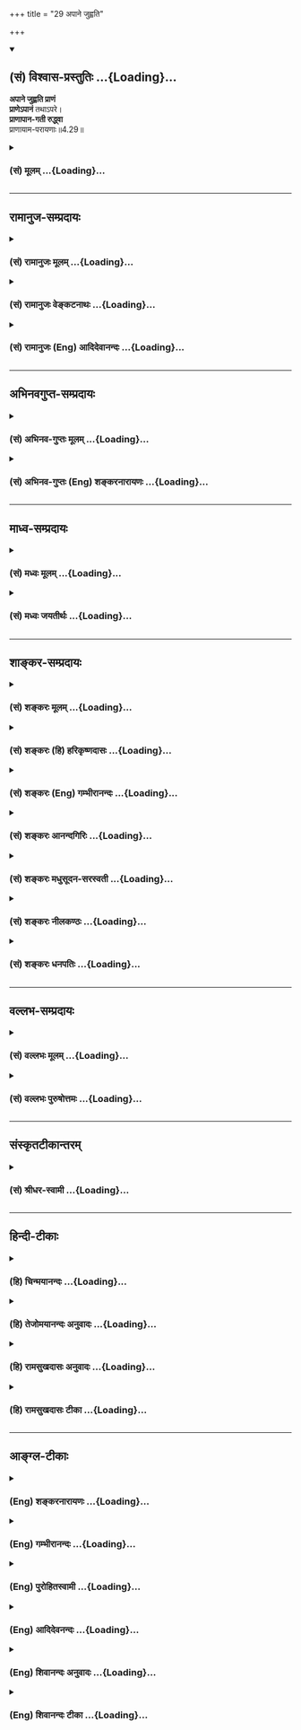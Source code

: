 +++
title = "29 अपाने जुह्वति"

+++
<div class="js_include" newlevelforh1="2" title="(सं) विश्वास-प्रस्तुतिः" unfilled url="/mahAbhAratam/shlokashaH/06-bhIShma-parva/03-bhagavad-gItA-parva/saMskRtam/vishvAsa-prastutiH/04_jnAna-yogaH_brahmArp/29_apAne_juhvati.md">
<details open><summary><h2>(सं) विश्वास-प्रस्तुतिः ...{Loading}...</h2></summary>

**अपाने जुह्वति प्राणं**  
**प्राणेऽपानं** तथाऽपरे।  
**प्राणापान-गती रुद्ध्वा**  
प्राणायाम-परायणाः॥4.29॥
</details>
</div>
<div class="js_include collapsed" newlevelforh1="3" title="(सं) मूलम्" unfilled url="/mahAbhAratam/shlokashaH/06-bhIShma-parva/03-bhagavad-gItA-parva/saMskRtam/mUlam/04_jnAna-yogaH_brahmArp/29_apAne_juhvati.md">
<details><summary><h3>(सं) मूलम् ...{Loading}...</h3></summary>

अपाने जुह्वति प्राण प्राणेऽपानं तथाऽपरे।  
प्राणापानगती रुद्ध्वा प्राणायामपरायणाः।।4.29।।
</details>
</div>


_________________
## रामानुज-सम्प्रदायः
<div class="js_include collapsed" newlevelforh1="3" title="(सं) रामानुजः मूलम्" unfilled url="/mahAbhAratam/shlokashaH/06-bhIShma-parva/03-bhagavad-gItA-parva/saMskRtam/rAmAnujaH/mUlam/04_jnAna-yogaH_brahmArp/29_apAne_juhvati.md">
<details><summary><h3>(सं) रामानुजः मूलम् ...{Loading}...</h3></summary>

।।4.29।।**अपरे** कर्मयोगिनः प्राणायामेषु निष्ठां कुर्वन्ति। ते च
त्रिविधाः पूरकरेचककुम्भकभेदेन। **अपानेजुह्वति प्राणम्** इति पूरकः
**प्राणे अपानम्** इति रेचकः **प्राणापानगती रुद्ध्वा प्राणान् प्राणेषु
जुह्वति** इति कुम्भकः। प्राणायामपरेषु त्रिषु अपि अनुषज्यते **नियताहारा**
इति। द्रव्ययज्ञप्रभृतिप्राणायामपर्यन्तेषु कर्मयोगभेदेषु स्वसमीहितेषु
प्रवृत्ता एते सर्वेसहयज्ञैः प्रजाः सृष्ट्वा (गीता 3।10) इति
अभिहितमहायज्ञपूर्वकनित्यनैमित्तिककर्मरूपयज्ञविदः तन्निष्ठाः तत एव
क्षपितकल्मषाः।

</details>
</div>
<div class="js_include collapsed" newlevelforh1="3" title="(सं) रामानुजः वेङ्कटनाथः" unfilled url="/mahAbhAratam/shlokashaH/06-bhIShma-parva/03-bhagavad-gItA-parva/saMskRtam/rAmAnujaH/venkaTanAthaH/04_jnAna-yogaH_brahmArp/29_apAne_juhvati.md">
<details><summary><h3>(सं) रामानुजः वेङ्कटनाथः ...{Loading}...</h3></summary>

  
  
।।4.29।। प्राणायामपरायणाः इत्यनेन वर्गत्रयस्य सामान्यसङ्ग्रहः। क्रियत इति
व्यञ्जनायप्राणायामेषु निष्ठां कुर्वन्तीति पृथग्वाक्यं कृतम्।
प्राणायामनिष्ठानामवान्तरभेदज्ञापनायपूरकेत्यादिना
प्राणायामावान्तरभेदप्रदर्शनम्। तत्तद्भेदप्रतिपादकांशं विविनक्ति अपरे
इत्यादिना। ऊर्ध्वप्रवृत्तस्य प्राणस्य अधःप्रवेशनं हि पूरकः। ततश्चअपाने
जुह्वतीत्येतदुपचारादुपपन्नम्। एवमधस्सि्थतस्य वायोरूर्ध्वप्रवर्तनं हि
रेचक इतिप्राणेऽपानमित्युपचरितम्। वायोरूर्ध्वाधोगमननिवारणेनावस्थापनं
कुम्भक इतिप्राणापानगती रुद्धा इत्यादेरभिप्रायः। प्राणान्
प्राणवृत्तिभेदानित्यर्थः। आहारनियमस्तु दृष्टादृष्टोपकारद्वारा
सर्वप्राणायामसाधारणतया विहित इत्याह प्राणायामपरेषु त्रिष्वपि इति।  
  

</details>
</div>
<div class="js_include collapsed" newlevelforh1="3" title="(सं) रामानुजः (Eng) आदिदेवानन्दः" unfilled url="/mahAbhAratam/shlokashaH/06-bhIShma-parva/03-bhagavad-gItA-parva/saMskRtam/rAmAnujaH/english/AdidevAnandaH/04_jnAna-yogaH_brahmArp/29_apAne_juhvati.md">
<details><summary><h3>(सं) रामानुजः (Eng) आदिदेवानन्दः ...{Loading}...</h3></summary>

4.29 - 4.30 Other Karma Yogins are devoted to the practice of breath control. They are of three types because of the differences in inhalation, exhalation and stoppage of breath. Puraka (inhalation) is that in which the inward breath is sacrificed in the outward breath.
Recaka (exhalation) is that when the outward breath is sacrificed in the inward breath. Kumbhaka (stoppage of breath) is that when the flow of both inward and outward breaths is stopped. The clause, restricting of diet, applies to all the three types of persons devoted to the control of breath. All these, according to their liking and capacity are engaged in performing the various kinds of Karma Yoga beginning from the sacrifice of material objects to the control of breath. They know and are devoted to sacrifices comprising obligatory and occasional rituals preceded by the performance of 'the great sacrifices'
(Panca-Maha-Yajna), as alluded to in 'Creating men along with the sacrifices' (3.10). Because of this only, their sins are done away with.
Those who are engaged in Karma Yoga by sustaining their bodies only by the ambrosia of sacrificial remains will go to the eternal Brahman. 'Go to Brahman' here means realise the self which has Brahman for Its soul.

</details>
</div>


_________________
## अभिनवगुप्त-सम्प्रदायः
<div class="js_include collapsed" newlevelforh1="3" title="(सं) अभिनव-गुप्तः मूलम्" unfilled url="/mahAbhAratam/shlokashaH/06-bhIShma-parva/03-bhagavad-gItA-parva/saMskRtam/abhinava-guptaH/mUlam/04_jnAna-yogaH_brahmArp/29_apAne_juhvati.md">
<details><summary><h3>(सं) अभिनव-गुप्तः मूलम् ...{Loading}...</h3></summary>

।।4.29 4.30।। एवं द्रव्ययज्ञः तपोयज्ञो योगयज्ञश्चोक्तलक्षणाः।
स्वाध्यायज्ञानयज्ञाश्च ये ते संप्रति लक्ष्यन्ते अपाने इति। अपरे इति।
प्राणम् उदयमानं +++(N उदीयमानम्)+++ नादं +++(S omit नादम्)+++
प्रणवादिमात्रालयान्तम् अपाने अस्तं याति स्वानन्दान्तः प्रवेशात्मनि
जुह्वति इति पिण्डस्थैर्यात्मा स्वाध्यायः। शिष्यात्मना च नयानयग्रहणाय
केचिदस्तं यान्तम् उदी(द) यमाने संवेश्य तदेकीकारेण अपवर्गदानात्+++(S
अपवर्गात्)+++ आत्मनि शिष्यात्मनि च शोधनबोधनप्रवेशनयोजनरूपे स्वाध्याययज्ञे
+++(S N स्वाध्यायज्ञाने)+++ स्वपरानन्दमये प्रतिष्ठितमनसः। अत एव पूरकः
प्रथममुक्तः चरमं रेचकः। प्रथमेन च पादेन +++(N भागेन)+++ विषयभोगान्तर्मुखीकरणं
द्वितीयेन महाविदेहधारणाक्रमाद्विषयग्रहणाय निस्सरणं +++(N विसारणम्)+++
ध्वन्यते। अतश्च स्वाध्याययज्ञेभ्यो न अन्ये ज्ञानयज्ञाः। एत
एवोक्तव्यापारपरिशीलनावशपरिपूरितस्वात्मशिष्यात्ममनोरथाः द्वे अप्येते गती
निरुध्य आहारं विषयभोगात्मकं नियम्य प्राणान् सकलचित्तवृत्त्युदयान्
प्राणेषु परनिरानन्दोल्लासेषु जुह्वति कुंभकप्रशान्त्या अर्पयन्ति +++(S omits
अर्पयन्ति)+++। सर्वे चैते द्रव्ययज्ञात् प्रभृति ज्ञानयज्ञान्तं यज्ञस्य
तत्त्वज्ञाः तेनैव च क्षपितकल्मषाः समूलोन्मूलितभेदवासनामयमहामोहाः।

</details>
</div>
<div class="js_include collapsed" newlevelforh1="3" title="(सं) अभिनव-गुप्तः (Eng) शङ्करनारायणः" unfilled url="/mahAbhAratam/shlokashaH/06-bhIShma-parva/03-bhagavad-gItA-parva/saMskRtam/abhinava-guptaH/english/shankaranArAyaNaH/04_jnAna-yogaH_brahmArp/29_apAne_juhvati.md">
<details><summary><h3>(सं) अभिनव-गुप्तः (Eng) शङ्करनारायणः ...{Loading}...</h3></summary>

4.29 See Comment under 4.30

</details>
</div>


_________________
## माध्व-सम्प्रदायः
<div class="js_include collapsed" newlevelforh1="3" title="(सं) मध्वः मूलम्" unfilled url="/mahAbhAratam/shlokashaH/06-bhIShma-parva/03-bhagavad-gItA-parva/saMskRtam/madhvaH/mUlam/04_jnAna-yogaH_brahmArp/29_apAne_juhvati.md">
<details><summary><h3>(सं) मध्वः मूलम् ...{Loading}...</h3></summary>

।।4.29।। अपरे प्राणायामपरायणाः प्राणमपाने जुह्वति अपानं च प्राणे।
कुम्बकस्था एव भवन्तीत्यर्थः।

</details>
</div>
<div class="js_include collapsed" newlevelforh1="3" title="(सं) मध्वः जयतीर्थः" unfilled url="/mahAbhAratam/shlokashaH/06-bhIShma-parva/03-bhagavad-gItA-parva/saMskRtam/madhvaH/jayatIrthaH/04_jnAna-yogaH_brahmArp/29_apAne_juhvati.md">
<details><summary><h3>(सं) मध्वः जयतीर्थः ...{Loading}...</h3></summary>

।।4.29।। अपाने जुह्वति इत्येतत् पूरकरेचककुम्भकपरतया केचिद्व्याचक्षते
तदसत् अध्याहारादिप्रसङ्गात्। पूरकरेचकयोः कुम्भकार्थत्वेन
पृथक्प्राणायामत्वाभावाच्चेति भावेन कुम्भकमात्रपरतया योजयति **अपर**
इति। परायणाः इत्यतः परंप्राणापानगती रुद्धा इति द्रष्टव्यम्। अभिप्रायमाह
**कुम्भकस्था एवे**ति। एवशब्देनापव्याख्यानं व्यावर्तयति।

</details>
</div>


_________________
## शाङ्कर-सम्प्रदायः
<div class="js_include collapsed" newlevelforh1="3" title="(सं) शङ्करः मूलम्" unfilled url="/mahAbhAratam/shlokashaH/06-bhIShma-parva/03-bhagavad-gItA-parva/saMskRtam/shankaraH/mUlam/04_jnAna-yogaH_brahmArp/29_apAne_juhvati.md">
<details><summary><h3>(सं) शङ्करः मूलम् ...{Loading}...</h3></summary>

।।4.29।। **अपाने** अपानवृत्तौ **जुह्वति** प्रक्षिपन्ति **प्राणं**
प्राणवृत्तिम् पूरकाख्यं प्राणायामं कुर्वन्तीत्यर्थः। **प्राणे अपानं तथा
अपरे** जुह्वति रेचकाख्यं च प्राणायामं कुर्वन्तीत्येतत्। **प्राणापानगती**
मुखनासिकाभ्यां वायोः निर्गमनं प्राणस्य गतिः तद्विपर्ययेण अधोगमनम्
अपानस्य गतिः ते प्राणापानगती एते **रुद्ध्वा** निरुध्य
**प्राणायामपरायणाः** प्राणायामतत्पराः कुम्भकाख्यं प्राणायामं
कुर्वन्तीत्यर्थः।। किञ्च

</details>
</div>
<div class="js_include collapsed" newlevelforh1="3" title="(सं) शङ्करः (हि) हरिकृष्णदासः" unfilled url="/mahAbhAratam/shlokashaH/06-bhIShma-parva/03-bhagavad-gItA-parva/saMskRtam/shankaraH/hindI/harikRShNadAsaH/04_jnAna-yogaH_brahmArp/29_apAne_juhvati.md">
<details><summary><h3>(सं) शङ्करः (हि) हरिकृष्णदासः ...{Loading}...</h3></summary>

।।4.29।। तथा ( कोई ) अपानवायुमें प्राणवायुका हवन करते हैं अर्थात् पूरक
नामक प्राणायाम किया करते हैं। वैसे ही अन्य कोई प्राणमें अपानका हवन करते
हैं अर्थात् रेचक नामक प्राणायाम किया करते हैं। मुख और नासिकाके द्वारा
वायुका बाहर निकलना प्राणकी गति है और उसके विपरीत ( पेटमें ) नीचेकी और
जाना अपानकी गति है। उन प्राण और अपान दोनोंकी गतियोंको रोककर कोई अन्य लोग
प्राणायामपरायण होते हैं अर्थात् प्राणायाममें तत्पर हुए वे केवल कुम्भक
नामक प्राणायाम किया करते हैं।

</details>
</div>
<div class="js_include collapsed" newlevelforh1="3" title="(सं) शङ्करः (Eng) गम्भीरानन्दः" unfilled url="/mahAbhAratam/shlokashaH/06-bhIShma-parva/03-bhagavad-gItA-parva/saMskRtam/shankaraH/english/gambhIrAnandaH/04_jnAna-yogaH_brahmArp/29_apAne_juhvati.md">
<details><summary><h3>(सं) शङ्करः (Eng) गम्भीरानन्दः ...{Loading}...</h3></summary>

4.29 Pranayama-parayanah, constantly practising control of the vital
forces-i.e. they practise a form of pranayama called Kumbhaka (stopping
the breath either inside or outside) \['Three sorts of motion of
Pranayama (control of the vital forces) are, one by which we draw the
breath in, another by which we throw it out, and the third action is
when the breath is held in the lungs or stopped from entering the
lungs.'-C.W., Vol.I, 1962, p. 267. Thus, there are two kinds of
Kumbhaka-internal and external.\]-; prana-apana-gati ruddhva, by
stopping the movements of the outgoing and the incoming breaths-the
outgoing of breath (exhalation) through the mouth and the nostrils is
the movement of the Prana; as opposed to that, the movement of Apana is
the going down (of breath) (inhalation); these constitute the
prana-apana-gati, movements of Prana and Apana; by stopping these; some
juhvati, offer as a sacrifice; pranam, the outgoing breath, which is the
function of Prana; apane, in the incoming breath, which is the function
of Apana-i.e. they practised a form of pranayama called Puraka ('filling
in'); while tatha apare, still others; offer apanam, the incoming
breath; prane, in the outgoing breath, i.e. they practise a form of
pranayama called Recaka ('emptying out'). \[Constantly practising
control of the vital, forces, they perform Kumbhaka after Recaka and
Puraka.\]

</details>
</div>
<div class="js_include collapsed" newlevelforh1="3" title="(सं) शङ्करः आनन्दगिरिः" unfilled url="/mahAbhAratam/shlokashaH/06-bhIShma-parva/03-bhagavad-gItA-parva/saMskRtam/shankaraH/AnandagiriH/04_jnAna-yogaH_brahmArp/29_apAne_juhvati.md">
<details><summary><h3>(सं) शङ्करः आनन्दगिरिः ...{Loading}...</h3></summary>

।।4.29।। प्राणायामाख्यं यज्ञमुदाहरति **किञ्चेति।** प्राणायामपरायणाः सन्तो
रेचकं पूरकं च कृत्वा कुम्भकं कुर्वन्तीत्याह **प्राणेति।**

</details>
</div>
<div class="js_include collapsed" newlevelforh1="3" title="(सं) शङ्करः मधुसूदन-सरस्वती" unfilled url="/mahAbhAratam/shlokashaH/06-bhIShma-parva/03-bhagavad-gItA-parva/saMskRtam/shankaraH/madhusUdana-sarasvatI/04_jnAna-yogaH_brahmArp/29_apAne_juhvati.md">
<details><summary><h3>(सं) शङ्करः मधुसूदन-सरस्वती ...{Loading}...</h3></summary>

।।4.29।। प्राणायामयज्ञमाह सार्धेन अपानेऽपानवृत्तौ जुह्वति प्रक्षिपन्ति
प्राणवृत्तिम्। बाह्यवायोः शरीराभ्यन्तरप्रवेशेन पूरकाख्यं प्राणायामं
कुर्वन्तीत्यर्थः। प्राणोऽपानं तथाऽपरे जुह्वति शारीरवायोर्बहिर्निर्गमनेन
रेचकाख्यं प्राणायामं कुर्वन्तीत्यर्थः। पूरकरेचककथनेन च तदविनाभूतो
द्विविधः कुम्भकोऽपि कथित एव। यथाशक्ति वायुमापूर्यानन्तरं
श्वासप्रश्वासनिरोधः क्रियमाणोऽन्तःकुम्भकः। यथाशक्ति सर्वं वायुं
विरिच्यानन्तरं क्रियमाणो बहिःकुम्भकः। एतत्प्राणायामत्रयानुवादपूर्वकं
चतुर्थं कुम्भकमाह प्राणापानगती मुखनासिकाभ्यामान्तरस्य वायोर्बहिर्निर्गमः
श्वासः प्राणस्य गतिः। बहिर्निर्गतस्यान्तःप्रवेशः प्रश्वा सोऽपानस्य गतिः।
तत्र पूरके प्राणगतिनिरोधः रेचकेऽपानगतिनिरोधः कुम्भके तूभयगतिनिरोध इति
क्रमेण युगपच्च श्वा सप्रस्वासाख्ये प्राणापानगती रुद्ध्वा
प्राणायामपरायणाः सन्तोऽपरे पूर्वविलक्षणानियताहाराः
आहारनियमादियोगसाधनविशिष्टाः प्राणेषु बाह्याभ्यन्तरकुम्भकाभ्यासनिगृहीतेषु
प्राणान् ज्ञानेन्द्रियकर्मर्मेन्द्रियरूपान्जुह्णति चतुर्थकुम्भकाभ्यासेन
विलापयन्तीत्यर्थः। तदेतसर्वं भगवता पतञ्जलिना संक्षेपविस्तराभ्यां
सूत्रितम्। तत्र संक्षेपसूत्रतस्मिन्सति श्वा सप्रश्वा
सयोर्गतिविच्छेदलक्षणः प्राणायामः इति। तस्मिन्नासने स्थिरे सति
प्राणायामोऽनुष्ठेयः। कीदृशः श्वासप्रश्वासयोर्गतिविच्छेदलक्षणः
श्वासप्रश्वासयोः प्राणापानधर्मयोर्या गतिः पुरुषप्रयत्नमन्तरेण
स्वाभाविकप्रवहणं क्रमेण युगपञ्च पुरुषप्रयत्नविशेषेण तस्या विच्छेदो निरोध
एव लक्षणं स्वरूपं यस्य स तथेति। एतदेव
विवृणोतिबाह्याभ्यन्तरस्तम्भवृत्तिर्देशकालसंख्याभिः परिदृष्टो
दीर्घसूक्ष्मः इति। बाह्यगतिनिरोधरूपत्वाद्बाह्यवृत्तिः। पूरकः।
आन्तरगतिनिरोधरूपत्वादान्तरवृत्ती रेचकः कैश्चित्तु बाह्यशब्देन रेचकः
आन्तरशब्देन च पूरको व्याख्यातः। युगपदुभयगतिनिरोधस्तम्भस्तद्वृत्तिः
कुम्भकः। तदुक्तंयत्रोभयोः श्वासप्रश्वासयोः सकृदेव
विधारकात्प्रयत्नाद्भावो भवति न पुनः पूर्ववदापूरणप्रयत्नौघविधारणं नापि
रेचनप्रयत्नौधविधारणं किंतु यथा तप्त उपले निहितं जलं परिशुष्यत्सर्वतः
संकोचमापद्यते एवमयमपि मारुतो वहनशीलो बलवद्विधारकप्रयत्नावरुद्धक्रियः
शरीर एव सूक्ष्मभूतोऽवतिष्ठते नतु पूरयति येन पूरकः नतु रेचयति येन रेचक
इति। त्रिविधोऽयं प्राणायामो देशेन कालेन संख्यया च परीक्षितों
दीर्घसूक्ष्मसंज्ञो भवति। यथा घनीभूतस्तूलपिण्डः प्रसार्यमाणो विरलतया
दीर्घः सूक्ष्मश्च भवति तथा प्राणोऽपि देशकालसंख्याधिक्येनाभ्यस्यमानो
दीर्घो दुर्लक्ष्यतया सूक्ष्मोऽपि संपद्यते। तथाहि हृदयान्निर्गत्य
नासाग्रसंमुखे द्वादशाङ्गुलपर्यन्ते देशे श्वासः समाप्यते। ततएव च
परावृत्त्य हृदयपर्यन्तं प्रविशतीति स्वाभाविकी प्राणापानयोर्गतिः।
अभ्यासेन तु क्रमेण नाभेराधारद्वारा निर्गच्छति।
नासान्तश्चतुर्विंशत्यङ्गुलपर्यन्ते षट्त्रिंशदङ्गुलपर्यन्ते वा देशे
समाप्यते। एवं प्रवेशोऽपि तावानवगन्तव्यः। तत्र बाह्यदेशव्याप्तिर्निर्वाते
देशे इषीकादिसूक्ष्मतूलक्रिययाऽनुमातव्या। अन्तरपि पिपीलिकास्पर्शसदृशेन
स्पर्शेनानुमातव्या। सेयं देशपरीक्षा। तथा निमेषक्रियावच्छिन्नस्य कालस्य
चतुर्थो भागः क्षणस्तेषामियत्ताऽवधारणीया। स्वजानुमण्डलं पाणिना
त्रिःपरामृश्य छोटिकावच्छिन्नः कालो मात्रा। ताभिः षड्त्रिंशतामात्राभिः
प्रथम उद्धातो मन्दः स एव द्विगुणीकृतो द्वितीयो मध्यः स एव
त्रिगुणीकृतस्तृतीयस्तीव्र इति। नाभिमूलात्प्रेरितस्य वायोर्विरिच्यमानस्य
शिरस्यभिहननमुद्धात इत्युच्यते। सेयं कालपरीक्षा। संख्यापरीक्षा च
प्रणवजपावृत्तिभेदेन वा संख्यापरीक्षा श्वासप्रवेशगणनया वा। कालसंख्ययोः
कथंचिद्भेदविवक्षया पृथगुपन्यासः। यद्यपि कुम्भके देशव्याप्तिर्नावगम्यते
तथापि कालसंख्याव्याप्तिरवगम्यत एव। स खल्वयं प्रत्यहमभ्यस्तो
दिवसपक्षमासादिक्रमेण देशकालप्रचयव्यापितया दीर्घः परमनैपुण्यसमधिगमनीयतया
च सूक्ष्म इति निरूपितस्त्रिविधः प्राणायामः। चतुर्थं फलभूतं सूत्रयतिस्म
बाह्याभ्यन्तरविषयाक्षेपी चतुर्थः इति। बाह्मविषयः श्वासो रेचकः।
अभ्यन्तरविषयः प्रश्वास पूरकः। वैपरीत्यं वा। तावुभावपेक्ष्य
सकृद्बलवद्विधारकप्रयत्नवशाद्भवति बाह्याभ्यन्तरभेदन द्विविधस्ततृतीयः
कुम्भकः। तावुभावनपेक्ष्यैव
केवलकुम्भकाभ्यासपाटवेनासकृत्तत्तत्प्रयत्नवशाद्भवति चतुर्थः कुम्भकः। तथाच
बाह्याभ्यन्तरविषयाक्षेपीति तदनपेक्ष इत्यर्थः। अन्या व्याख्या बाह्यो
विषयो द्वादशान्तादिराभ्यन्तरो विषयो हृदयनाभिचक्रादिः तौ द्वौ
विषयावाक्षिप्य पर्यालोच्य यः स्तम्भरूपो गतिविच्छेदः स चतुर्थः प्राणायाम
इति। तृतीयस्तु बाह्याभ्यन्तरौ विषयावपर्यालोच्यैव सहसा भवतीति विशेषः।
एतादृशश्चतुर्विधः प्राणायामेऽपाने जुह्वति प्राणमित्यादिना सार्धेन
श्लोकेन दर्शितः।

</details>
</div>
<div class="js_include collapsed" newlevelforh1="3" title="(सं) शङ्करः नीलकण्ठः" unfilled url="/mahAbhAratam/shlokashaH/06-bhIShma-parva/03-bhagavad-gItA-parva/saMskRtam/shankaraH/nIlakaNThaH/04_jnAna-yogaH_brahmArp/29_apAne_juhvati.md">
<details><summary><h3>(सं) शङ्करः नीलकण्ठः ...{Loading}...</h3></summary>

।।4.29।। एकादशं यज्ञमाह **अपान इति।** अपरे अपानेऽपानवृत्तौ जुह्वति
प्रक्षिपन्ति प्राणं प्राणवृत्तिम्। पूरकाख्यं प्राणायामं
कुर्वन्तीत्यर्थः। तथा प्राणे च अपानं प्रक्षिपन्ति। रेचकाख्यं प्राणायामं
कुर्वन्तीत्यर्थः। प्राणापानगती रुद्ध्वा मुखनासिकाभ्यां वायोर्निर्गमनं
प्राणस्य गतिः तद्विपर्ययेणाधोगमनमपानस्य गतिः ये प्राणापानगति एते निरुध्य
प्राणायामपरायणाः प्राणायामतत्पराः कुम्भकाख्यं प्राणायामं
कुर्वन्तीत्यर्थः।

</details>
</div>
<div class="js_include collapsed" newlevelforh1="3" title="(सं) शङ्करः धनपतिः" unfilled url="/mahAbhAratam/shlokashaH/06-bhIShma-parva/03-bhagavad-gItA-parva/saMskRtam/shankaraH/dhanapatiH/04_jnAna-yogaH_brahmArp/29_apAne_juhvati.md">
<details><summary><h3>(सं) शङ्करः धनपतिः ...{Loading}...</h3></summary>

।।4.29।। एकादशयज्ञमाह। अपानेऽपानवृत्तौ प्राणवृत्तिमपरे जुह्वति। पूरकाख्यं
प्राणायामं कुर्वन्तीत्यर्थः। तथा प्राणेऽपानं जुह्वति रेचकाख्यं
प्राणायामं कुर्वन्ति प्राणापानयोर्मुखनासिकाभ्यां वायोर्निर्गमनाधोगमनरुपे
गती निरुध्य प्राणायामपरायणाः प्राणायामतत्पराः कुम्भकाख्यं प्राणायामं
कुर्वन्तीत्यर्थः।

</details>
</div>


_________________
## वल्लभ-सम्प्रदायः
<div class="js_include collapsed" newlevelforh1="3" title="(सं) वल्लभः मूलम्" unfilled url="/mahAbhAratam/shlokashaH/06-bhIShma-parva/03-bhagavad-gItA-parva/saMskRtam/vallabhaH/mUlam/04_jnAna-yogaH_brahmArp/29_apAne_juhvati.md">
<details><summary><h3>(सं) वल्लभः मूलम् ...{Loading}...</h3></summary>

।।4.29।। योगधारणवतामपि मध्ये केचित् प्राणायामपराः केचिन्नियताहारा
उत्तममध्यमा इति तान्निरूपयति अपानेति। अधोवृत्तिप्राणा ऊर्द्धृवृत्तिरिति
पर्यायेण तद्रोधे तथाविधाः।

</details>
</div>
<div class="js_include collapsed" newlevelforh1="3" title="(सं) वल्लभः पुरुषोत्तमः" unfilled url="/mahAbhAratam/shlokashaH/06-bhIShma-parva/03-bhagavad-gItA-parva/saMskRtam/vallabhaH/puruShottamaH/04_jnAna-yogaH_brahmArp/29_apAne_juhvati.md">
<details><summary><h3>(सं) वल्लभः पुरुषोत्तमः ...{Loading}...</h3></summary>

  
  
।।4.29।। अपरे योगिनोऽपानेऽधस्स्थे प्राणं ऊर्ध्वस्थं पूरकविधिना जुह्वति।
तथा अपरे रेचकविधिना अपानं प्राणे। कुम्भकविधिना प्राणापानयोर्गतिनिरोधं
कृत्वा प्राणायामपराः ईश्वरचिन्तननिष्ठा भवन्ति।  
  

</details>
</div>


_________________
## संस्कृतटीकान्तरम्
<div class="js_include collapsed" newlevelforh1="3" title="(सं) श्रीधर-स्वामी" unfilled url="/mahAbhAratam/shlokashaH/06-bhIShma-parva/03-bhagavad-gItA-parva/saMskRtam/shrIdhara-svAmI/04_jnAna-yogaH_brahmArp/29_apAne_juhvati.md">
<details><summary><h3>(सं) श्रीधर-स्वामी ...{Loading}...</h3></summary>

।।4.29।। किंच **अपान इति।** अपाने अधोवृत्तौ प्राणमूर्ध्ववृत्तिं पूरकेण
जुह्वति पूरककाले प्राणमपानेनैकीकुर्वन्ति। तथा कुम्भकेन
प्राणापानयोरूर्ध्वाधोगती रुद्ध्वा रेचककालेऽपानं प्राणे जुह्वति। एवं
पूरककुम्भकरेचकैः प्राणायामपरायणा अपरे इत्यर्थः।

</details>
</div>


_________________
## हिन्दी-टीकाः
<div class="js_include collapsed" newlevelforh1="3" title="(हि) चिन्मयानन्दः" unfilled url="/mahAbhAratam/shlokashaH/06-bhIShma-parva/03-bhagavad-gItA-parva/hindI/chinmayAnandaH/04_jnAna-yogaH_brahmArp/29_apAne_juhvati.md">
<details><summary><h3>(हि) चिन्मयानन्दः ...{Loading}...</h3></summary>

।।4.29।। इस श्लोक में आत्मसंयम के लिये उपयोगी प्राणायाम विधि का वर्णन
किया गया है जिसका अभ्यास कुछ साधकगण करते हैं। अन्दर ली जाने वाली वायु को
प्राण तथा बाहर छोड़ी जाने वाली वायु को अपान कहते हैं। योगशास्त्र के
अनुसार हमारी श्वसन क्रिया के तीन अंग हैं पूरक रेचक और कुम्भक। श्वास
द्वारा वायु को अन्दर लेने को पूरक तथा उच्छ्वास द्वारा बाहर छोड़ने को
रेचक कहते हैं। एक पूरक और एक रेचक के बीच कुछ अन्तर होता है। जब वायु केवल
अन्दर ही या केवल बाहर ही रहती है तो इसे कुम्भक कहते हैं। सामान्यत हमारी
श्वसन क्रिया नियमबद्ध नहीं होती। अत पूरककुम्भकरेचककुम्भक रूप प्राणायाम
की विधि का उपदिष्ट अनुपात में अभ्यास करने से प्राण को संयमित किया जा
सकता है जो मनसंयम के लिये उपयोगी सिद्ध हो सकता है। इस श्लोक में क्रमश
रेचक पूरक और कुम्भक का उल्लेख है। प्राणायाम को यज्ञ समझ कर जो व्यक्ति
इसका अभ्यास करता है वह अन्य उपप्राणों को मुख्य प्राण में हवन करना भी सीख
लेता है। जैसी कि सामान्य धारणा है प्राण का अर्थ केवल वायु अथवा श्वास नहीं
है। हिन्दु शास्त्रों में प्रयुक्त प्राण शब्द का अभिप्राय जीवन शक्ति के
उन कार्यो से है जो एक जीवित व्यक्ति के शरीर में होते रहते हैं। शास्त्रों
में वर्णित पंचप्राणों का अध्ययन करने से ज्ञात होता है कि वे शरीर धारणा
के पाँच प्रकार के कार्य हैं। वे पंचप्राण हैं प्राण अपान व्यान समान और
उदान जो क्रमश विषय ग्रहण मलविसर्जन शरीर में रक्त प्रवाह अन्नपाचन एवं
विचार की क्षमताओं को इंगित करते हैं। सामान्यत मनुष्य को इन क्रियायों का
कोई भान नहीं रहता परन्तु प्राणायाम के अभ्यास से इन सबको अपने वश में रखा
जा सकता है। अत वास्तव में प्राणायाम भी एक उपयोगी साधना है। अगले श्लोक में
अन्तिम बारहवीं प्रकार की साधना का वर्णन किया गया है

</details>
</div>
<div class="js_include collapsed" newlevelforh1="3" title="(हि) तेजोमयानन्दः अनुवादः" unfilled url="/mahAbhAratam/shlokashaH/06-bhIShma-parva/03-bhagavad-gItA-parva/hindI/tejomayAnandaH/anuvAdaH/04_jnAna-yogaH_brahmArp/29_apAne_juhvati.md">
<details><summary><h3>(हि) तेजोमयानन्दः अनुवादः ...{Loading}...</h3></summary>

।।4.29।। अन्य (योगीजन) अपानवायु में प्राणवायु को हवन करते हैं, तथा
प्राण में अपान की आहुति देते हैं, प्राण और अपान की गति को रोककर, वे
प्राणायाम के ही समलक्ष्य समझने वाले होते हैं।।

</details>
</div>
<div class="js_include collapsed" newlevelforh1="3" title="(हि) रामसुखदासः अनुवादः" unfilled url="/mahAbhAratam/shlokashaH/06-bhIShma-parva/03-bhagavad-gItA-parva/hindI/rAmasukhadAsaH/anuvAdaH/04_jnAna-yogaH_brahmArp/29_apAne_juhvati.md">
<details><summary><h3>(हि) रामसुखदासः अनुवादः ...{Loading}...</h3></summary>

।।4.29 -- 4.30।। दूसरे कितने ही प्राणायामके परायण हुए योगीलोग अपानमें
प्राणका पूरक करके, प्राण और अपानकी गति रोककर फिर प्राणमें अपानका हवन
करते हैं; तथा अन्य कितने ही नियमित आहार करनेवाले प्राणोंका प्राणोंमें
हवन किया करते हैं। ये सभी साधक यज्ञोंद्वारा पापोंका नाश करनेवाले और
यज्ञोंको जाननेवाले हैं।

</details>
</div>
<div class="js_include collapsed" newlevelforh1="3" title="(हि) रामसुखदासः टीका" unfilled url="/mahAbhAratam/shlokashaH/06-bhIShma-parva/03-bhagavad-gItA-parva/hindI/rAmasukhadAsaH/TIkA/04_jnAna-yogaH_brahmArp/29_apAne_juhvati.md">
<details><summary><h3>(हि) रामसुखदासः टीका ...{Loading}...</h3></summary>

4.29।***व्याख्या--*'अपाने जुह्वति ৷৷. प्राणायामपरायणाः'(टिप्पणी प₀
258.1)**--प्राणका स्थान हृदय (ऊपर) तथा अपानका स्थान गुदा (नीचे) है
**(टिप्पणी प₀ 258.2)**। श्वासको बाहर निकालते समय वायुकी गति ऊपरकी ओर तथा
श्वासको भीतर ले जाते समय वायुकी गति नीचेकी ओर होती है। इसलिये श्वासको
बाहर निकालना 'प्राण' का कार्य और श्वासको भीतर ले जाना 'अपान' का कार्य
है। योगीलोग पहले बाहरकी वायुको बायीं नासिका-(चन्द्रनाड़ी-) के द्वारा
भीतर ले जाते हैं। वह वायु हृदयमें स्थित प्राणवायुको साथ लेकर नाभिसे होती
हुई स्वाभाविक ही अपानमें लीन हो जाती है। इसको 'पूरक' कहते हैं। फिर वे
प्राणवायु और अपानवायु-- दोनोंकी गति रोक देते हैं। न तो श्वास बाहर जाता
है और न श्वास भीतर ही आता है। इसको 'कुम्भक' कहते हैं। इसके बाद वे भीतरकी
वायुको दायीं नासिका-(सूर्यनाड़ी-) के द्वारा बाहर निकालते हैं। वह वायु
स्वाभाविक ही प्राणवायुको तथा उसके पीछे-पीछे अपानवायुको साथ लेकर बाहर
निकलती है। यही प्राण-वायुमें अपानवायुका हवन करना है। इसको 'रेचक' कहते
हैं। चार भगवन्नामसे पूरक, सोलह भगवन्नामसे कुम्भक और आठ भगवन्नामसे रेचक
किया जाता है।  
  
इस प्रकार योगीलोग पहले चन्द्रनाड़ीसे पूरक, फिर कुम्भक और फिर
सूर्यनाड़ीसे रेचक करते हैं। इसके बाद सूर्यनाड़ीसे पूरक, फिर कुम्भक और
फिर चन्द्रनाड़ीसे रेचक करते हैं। इस तरह बार-बार पूरक-कुम्भक-रेचक करना
प्राणायामरूप यज्ञ है। परमात्मप्राप्तिके उद्देश्यसे निष्कामभावपूर्वक
प्राणायामके परायण होनेसे सभी पाप नष्ट हो जाते हैं **(टिप्पणी प₀
258.3)**।  
  
**'अपरे नियताहाराः प्राणान् प्राणेषु जुह्वति'--**नियमित आहार-विहार
करनेवाले साधक ही प्राणोंका प्राणोंमें हवन कर सकते हैं। अधिक या बहुत कम
भोजन करनेवाला अथवा बिलकुल भोजन न करनेवाला यह प्राणायाम नहीं कर सकता
(गीता 6। 16 17)। प्राणोंका प्राणोंमें हवन करनेका तात्पर्य है--प्राणका
प्राणमें और अपानका अपानमें हवन करना अर्थात् प्राण और अपानको अपने-अपने
स्थानोंपर रोक देना। न श्वास बाहर निकालना और न श्वास भीतर लेना। इसे
'स्तम्भवृत्ति प्राणायाम' भी कहते हैं। इस प्राणायामसे स्वाभाविक ही
वृत्तियाँ शान्त होती हैं और पापोंका नाश हो जाता है। केवल
परमात्मप्राप्तिका उद्देश्य रखकर प्राणायाम करनेसे अन्तःकरण निर्मल हो जाता
है और परमात्मप्राप्ति हो जाती है।

</details>
</div>


_________________
## आङ्ग्ल-टीकाः
<div class="js_include collapsed" newlevelforh1="3" title="(Eng) शङ्करनारायणः" unfilled url="/mahAbhAratam/shlokashaH/06-bhIShma-parva/03-bhagavad-gItA-parva/english/shankaranArAyaNaH/04_jnAna-yogaH_brahmArp/29_apAne_juhvati.md">
<details><summary><h3>(Eng) शङ्करनारायणः ...{Loading}...</h3></summary>

4.29. - 4.30. \[Some sages\] offer the prana into the apana; like-wise others offer the apana into the prana. Having controlled both the courses of the prana and apana, the same sages, with their desire fulfilled by the above activities, and with their food restricted, offer the pranas into pranas. All these persons know what sacrifices are and have their sins destroyed by sacrifices.

</details>
</div>
<div class="js_include collapsed" newlevelforh1="3" title="(Eng) गम्भीरानन्दः" unfilled url="/mahAbhAratam/shlokashaH/06-bhIShma-parva/03-bhagavad-gItA-parva/english/gambhIrAnandaH/04_jnAna-yogaH_brahmArp/29_apAne_juhvati.md">
<details><summary><h3>(Eng) गम्भीरानन्दः ...{Loading}...</h3></summary>

4.29 Constantly practising control of the vital forces by stopping the movements of the outgoing and the incoming breaths, some offer as a sacrifice the outgoing breath in the incoming breath; while still others, the incoming breath in the outgoing breath.

</details>
</div>
<div class="js_include collapsed" newlevelforh1="3" title="(Eng) पुरोहितस्वामी" unfilled url="/mahAbhAratam/shlokashaH/06-bhIShma-parva/03-bhagavad-gItA-parva/english/purohitasvAmI/04_jnAna-yogaH_brahmArp/29_apAne_juhvati.md">
<details><summary><h3>(Eng) पुरोहितस्वामी ...{Loading}...</h3></summary>

4.29 There are some who practise control of the Vital Energy and govern the subtle forces of Prana and Apana, thereby sacrificing their Prana unto Apana, or their Apana unto Prana.

</details>
</div>
<div class="js_include collapsed" newlevelforh1="3" title="(Eng) आदिदेवनन्दः" unfilled url="/mahAbhAratam/shlokashaH/06-bhIShma-parva/03-bhagavad-gItA-parva/english/AdidevanandaH/04_jnAna-yogaH_brahmArp/29_apAne_juhvati.md">
<details><summary><h3>(Eng) आदिदेवनन्दः ...{Loading}...</h3></summary>

4.29 Others, with restricted diet, are devoted to the control of breath.
Some sacrifice the inward breath in the outward breath. Similarly others sacrifice the outward breath in the inward breath. Some others, stopping the flow of both the inward breath and the outward, sacrifice the inward breaths and outward breaths.

</details>
</div>
<div class="js_include collapsed" newlevelforh1="3" title="(Eng) शिवानन्दः अनुवादः" unfilled url="/mahAbhAratam/shlokashaH/06-bhIShma-parva/03-bhagavad-gItA-parva/english/shivAnandaH/anuvAdaH/04_jnAna-yogaH_brahmArp/29_apAne_juhvati.md">
<details><summary><h3>(Eng) शिवानन्दः अनुवादः ...{Loading}...</h3></summary>

4.29 Others offer as sacrifice the outgoing breath in the incoming, and the incoming in the outgoing, restraining the course of the outgoing and the incoming breaths, solely absorbed in the restraint of the breath.

</details>
</div>
<div class="js_include collapsed" newlevelforh1="3" title="(Eng) शिवानन्दः टीका" unfilled url="/mahAbhAratam/shlokashaH/06-bhIShma-parva/03-bhagavad-gItA-parva/english/shivAnandaH/TIkA/04_jnAna-yogaH_brahmArp/29_apAne_juhvati.md">
<details><summary><h3>(Eng) शिवानन्दः टीका ...{Loading}...</h3></summary>

4.29 अपाने in the outgoing breath; जुह्वति sacrifice; प्राणम् incoming breath; प्राणे in the incoming breath; अपानम् outgoing breath; तथा thus;
अपरे others; प्राणापानगती courses of the outgoing and incoming breaths;
रुद्ध्वा restraining; प्राणायामपरायणाः solely absorbed in the restraint of breath.Commentary Some Yogis practise Puraka (inhalation); some Yogis practise Rechaka (exhalation);,and some Yogis practise Kumbhaka
(retention of breath).The five subPranas and the other Pranas are merged in the chief Prana (MukhyaPrana) by the practice of Pranayama. When the Prana is controlled; the mind also stops its wanderings and becomes steady the senses are also thinned out and merged in the Prana. It is through the vibration of Prana that the activities of the mind and the senses are kept up. If the Prana is controlled; the mind; the intellect and the senses cease to function.

</details>
</div>
